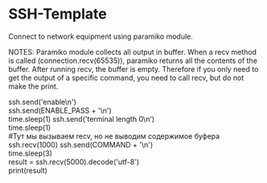 # SSH-Template
Connect to network equipment using paramiko module.

NOTES:
Paramiko module collects all output in buffer.	When a recv method is called (connection.recv(65535)),	paramiko	returns all	the contents of the buffer.	After running recv, the buffer is empty. Therefore if you only need to get the output of a specific command, you need to call recv, but do not make the print.

ssh.send('enable\n')				
ssh.send(ENABLE_PASS	+	'\n')				
time.sleep(1)
ssh.send('terminal	length	0\n')	
time.sleep(1)				
#Тут	мы	вызываем	recv,	но	не	выводим	содержимое	буфера				
ssh.recv(1000)
ssh.send(COMMAND	+	'\n')				
time.sleep(3)				
result	=	ssh.recv(5000).decode('utf-8')				
print(result)
